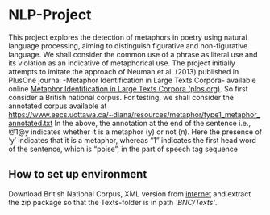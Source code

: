 # NLP-Project

This project explores the detection of metaphors in poetry using natural language processing, aiming to distinguish figurative and non-figurative language.
We shall consider the common use of a phrase as literal use and its violation as an indicative of metaphorical use. The project initially attempts to imitate the approach of Neuman et al. (2013) published in PlusOne journal -Metaphor Identification in Large Texts Corpora- available online [Metaphor Identification in Large Texts Corpora (plos.org)](https://journals.plos.org/plosone/article?id=10.1371/journal.pone.0062343). So first consider a British national corpus. For testing, we shall consider the annotated corpus available at https://www.eecs.uottawa.ca/~diana/resources/metaphor/type1_metaphor_annotated.txt 
In the above, the annotation at the end of the sentence i.e., @1@y   indicates whether it is a metaphor (y) or not (n). Here the presence of ‘y’ indicates that it is a metaphor, whereas “1” indicates the first head word of the sentence, which is “poise”, in the part of speech tag sequence



## How to set up environment


Download British National Corpus, XML version from [internet](https://ota.bodleian.ox.ac.uk/repository/xmlui/handle/20.500.12024/2554) and extract the zip package so that the Texts-folder is in path _'BNC/Texts'_.
